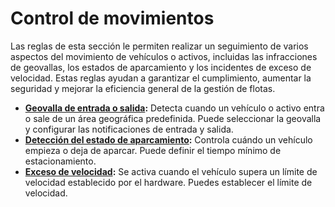 # Control de movimientos

Las reglas de esta sección le permiten realizar un seguimiento de varios aspectos del movimiento de vehículos o activos, incluidas las infracciones de geovallas, los estados de aparcamiento y los incidentes de exceso de velocidad. Estas reglas ayudan a garantizar el cumplimiento, aumentar la seguridad y mejorar la eficiencia general de la gestión de flotas.

* [**Geovalla de entrada o salida**](geocerca-de-entrada-o-salida.md)**:** Detecta cuando un vehículo o activo entra o sale de un área geográfica predefinida. Puede seleccionar la geovalla y configurar las notificaciones de entrada y salida.
* [**Detección del estado de aparcamiento**](estado-del-aparcamiento.md)**:** Controla cuándo un vehículo empieza o deja de aparcar. Puede definir el tiempo mínimo de estacionamiento.
* [**Exceso de velocidad**](exceso-de-velocidad.md)**:** Se activa cuando el vehículo supera un límite de velocidad establecido por el hardware. Puedes establecer el límite de velocidad.
